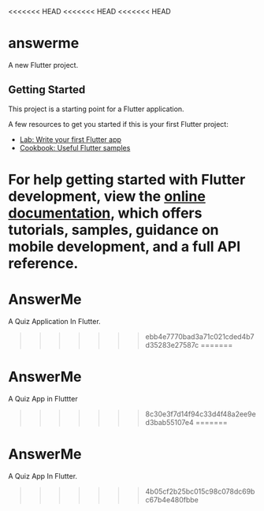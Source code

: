 <<<<<<< HEAD
<<<<<<< HEAD
<<<<<<< HEAD
# answerme

A new Flutter project.

## Getting Started

This project is a starting point for a Flutter application.

A few resources to get you started if this is your first Flutter project:

- [Lab: Write your first Flutter app](https://docs.flutter.dev/get-started/codelab)
- [Cookbook: Useful Flutter samples](https://docs.flutter.dev/cookbook)

For help getting started with Flutter development, view the
[online documentation](https://docs.flutter.dev/), which offers tutorials,
samples, guidance on mobile development, and a full API reference.
=======
# AnswerMe
A Quiz Application In Flutter.
>>>>>>> ebb4e7770bad3a71c021cded4b7d35283e27587c
=======
# AnswerMe
A Quiz App in Fluttter
>>>>>>> 8c30e3f7d14f94c33d4f48a2ee9ed3bab55107e4
=======
# AnswerMe
A Quiz App In Flutter.
>>>>>>> 4b05cf2b25bc015c98c078dc69bc67b4e480fbbe
